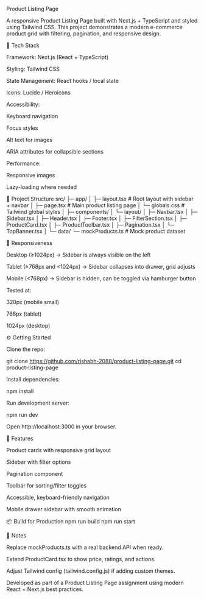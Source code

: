 Product Listing Page

A responsive Product Listing Page built with Next.js + TypeScript and styled using Tailwind CSS.
This project demonstrates a modern e-commerce product grid with filtering, pagination, and responsive design.

🚀 Tech Stack

Framework: Next.js (React + TypeScript)

Styling: Tailwind CSS

State Management: React hooks / local state

Icons: Lucide / Heroicons

Accessibility:

Keyboard navigation

Focus styles

Alt text for images

ARIA attributes for collapsible sections

Performance:

Responsive images

Lazy-loading where needed

📂 Project Structure
src/
 ├─ app/
 │   ├─ layout.tsx        # Root layout with sidebar + navbar
 │   ├─ page.tsx          # Main product listing page
 │   └─ globals.css       # Tailwind global styles
 │
 ├─ components/
 │   └─ layout/
 │        ├─ Navbar.tsx
 │        ├─ Sidebar.tsx
 │        ├─ Header.tsx
 │        ├─ Footer.tsx
 │        ├─ FilterSection.tsx
 │        ├─ ProductCard.tsx
 │        ├─ ProductToolbar.tsx
 │        ├─ Pagination.tsx
 │        └─ TopBanner.tsx
 │
 └─ data/
      └─ mockProducts.ts   # Mock product dataset

📱 Responsiveness

Desktop (≥1024px) → Sidebar is always visible on the left

Tablet (≥768px and <1024px) → Sidebar collapses into drawer, grid adjusts

Mobile (<768px) → Sidebar is hidden, can be toggled via hamburger button

Tested at:

320px (mobile small)

768px (tablet)

1024px (desktop)

⚙️ Getting Started

Clone the repo:

git clone https://github.com/rishabh-2088/product-listing-page.git
cd product-listing-page


Install dependencies:

npm install


Run development server:

npm run dev


Open http://localhost:3000
 in your browser.

🧪 Features

Product cards with responsive grid layout

Sidebar with filter options

Pagination component

Toolbar for sorting/filter toggles

Accessible, keyboard-friendly navigation

Mobile drawer sidebar with smooth animation

📦 Build for Production
npm run build
npm run start

📝 Notes

Replace mockProducts.ts with a real backend API when ready.

Extend ProductCard.tsx to show price, ratings, and actions.

Adjust Tailwind config (tailwind.config.js) if adding custom themes.



Developed as part of a Product Listing Page assignment using modern React + Next.js best practices.